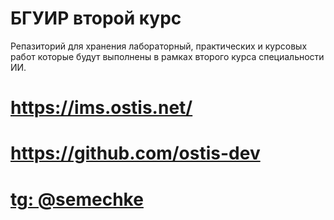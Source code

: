 # БГУИР второй курс

<p>Репазиторий для хранения лабораторный, практических и курсовых работ которые будут выполнены в рамках второго курса специальности ИИ.</p>

# https://ims.ostis.net/
# https://github.com/ostis-dev

# [tg: @semechke](https://t.me/semechke)
